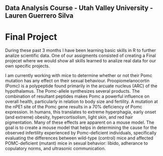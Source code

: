 ## Data Analysis Course - Utah Valley University - Lauren Guerrero Silva
# Final Project

During these past 3 months I have been learning basic skills in R to further analize scientific data.
One of our assigments consisted of creating a Final projecet where we would show all skills learned
to analize real data for our own specific projects.

I am currently working with mice to determine whether or not their Pomc mutation has any effect
on their sexual behaviour.
Proopiomelanocortin (Pomc) is a polypeptide found primarily in the arcuate nucleus (ARC) of the hypothalamus. 
The Pomc-allele synthesizes several products. The combination of resultant peptides makes Pomc a powerful influence
on overall health, particularly in relation to body size and fertility. A mutation at the nPE1 site of the Pomc 
gene results in a 70% deficiency of Pomc expression. In humans, this translates to extreme hyperphagia, early 
onset (and extreme) obesity, hypercortisolism, light skin, and red hair pigmentation.
Many of these effects are apparent on a mouse model. The goal is to create a mouse model that helps in determining
the cause for the observed infertility experienced by Pomc-deficient individuals, specifically evaluating the differences 
between wild-type (control) mice and affected POMC-deficient (mutant) mice in sexual behavior: libido, 
adherance to copulatory norms, and ultrasonic communication.
